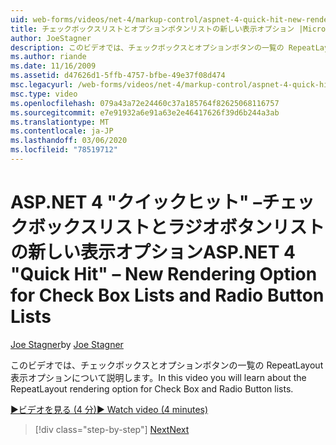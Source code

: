 ```yaml
---
uid: web-forms/videos/net-4/markup-control/aspnet-4-quick-hit-new-rendering-option-for-check-box-lists-and-radio-button-lists
title: チェックボックスリストとオプションボタンリストの新しい表示オプション |Microsoft Docs
author: JoeStagner
description: このビデオでは、チェックボックスとオプションボタンの一覧の RepeatLayout 表示オプションについて説明します。
ms.author: riande
ms.date: 11/16/2009
ms.assetid: d47626d1-5ffb-4757-bfbe-49e37f08d474
msc.legacyurl: /web-forms/videos/net-4/markup-control/aspnet-4-quick-hit-new-rendering-option-for-check-box-lists-and-radio-button-lists
msc.type: video
ms.openlocfilehash: 079a43a72e24460c37a185764f82625068116757
ms.sourcegitcommit: e7e91932a6e91a63e2e46417626f39d6b244a3ab
ms.translationtype: MT
ms.contentlocale: ja-JP
ms.lasthandoff: 03/06/2020
ms.locfileid: "78519712"
---
```

# <a name="aspnet-4-quick-hit--new-rendering-option-for-check-box-lists-and-radio-button-lists"></a><span data-ttu-id="375d7-103">ASP.NET 4 "クイックヒット" –チェックボックスリストとラジオボタンリストの新しい表示オプション</span><span class="sxs-lookup"><span data-stu-id="375d7-103">ASP.NET 4 "Quick Hit" – New Rendering Option for Check Box Lists and Radio Button Lists</span></span>

<span data-ttu-id="375d7-104">[Joe Stagner](https://github.com/JoeStagner)</span><span class="sxs-lookup"><span data-stu-id="375d7-104">by [Joe Stagner](https://github.com/JoeStagner)</span></span>

<span data-ttu-id="375d7-105">このビデオでは、チェックボックスとオプションボタンの一覧の RepeatLayout 表示オプションについて説明します。</span><span class="sxs-lookup"><span data-stu-id="375d7-105">In this video you will learn about the RepeatLayout rendering option for Check Box and Radio Button lists.</span></span> 

[<span data-ttu-id="375d7-106">&#9654;ビデオを見る (4 分)</span><span class="sxs-lookup"><span data-stu-id="375d7-106">&#9654; Watch video (4 minutes)</span></span>](https://channel9.msdn.com/Blogs/ASP-NET-Site-Videos/aspnet-4-quick-hit-new-rendering-option-for-check-box-lists-and-radio-button-lists)

> [!div class="step-by-step"]
> [<span data-ttu-id="375d7-107">Next</span><span class="sxs-lookup"><span data-stu-id="375d7-107">Next</span></span>](aspnet-4-quick-hit-table-free-templated-controls.md)
